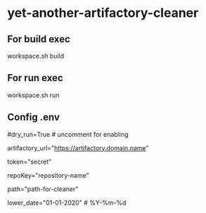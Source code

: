 # yet-another-artifactory-cleaner
## For build exec
workspace.sh build

## For run exec
workspace.sh run

## Config .env

#dry_run=True # uncomment for enabling

artifactory_url="https://artifactory.domain.name"

token="secret"

repoKey="repository-name"

path="path-for-cleaner"

lower_date="01-01-2020" # %Y-%m-%d
